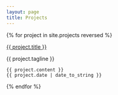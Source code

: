 ```yaml
---
layout: page
title: Projects
---
```


<div class="projects">
  {% for project in site.projects reversed %}
  <div class="project post">
    <p class="title">
      <a href="{{ project.website }}" target="_blank">
        {{ project.title }}
      </a>
    </p>
    <span class="project-tagline post-date">
        {{ project.tagline }}
    </span>

    {{ project.content }}
    {{ project.date | date_to_string }}


  </div>
  {% endfor %}
</div>
